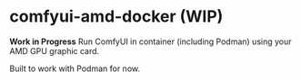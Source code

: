 # comfyui-amd-docker (WIP)

**Work in Progress**
Run ComfyUI in container (including Podman) using your AMD GPU graphic card.

Built to work with Podman for now.
